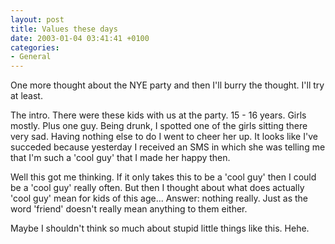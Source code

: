 ```yaml
---
layout: post
title: Values these days
date: 2003-01-04 03:41:41 +0100
categories:
- General
---
```

One more thought about the NYE party and then I'll burry the thought. I'll try at least.

The intro. There were these kids with us at the party. 15 - 16 years. Girls mostly. Plus one guy. Being drunk, I spotted one of the girls sitting there very sad. Having nothing else to do I went to cheer her up. It looks like I've succeded because yesterday I received an SMS in which she was telling me that I'm such a 'cool guy' that I made her happy then.

Well this got me thinking. If it only takes this to be a 'cool guy' then I could be a 'cool guy' really often. But then I thought about what does actually 'cool guy' mean for kids of this age... Answer: nothing really. Just as the word 'friend' doesn't really mean anything to them either.

Maybe I shouldn't think so much about stupid little things like this. Hehe.
